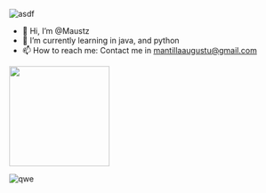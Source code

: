 
![asdf](https://github.com/Maustz/Maustz/assets/142653952/e033512e-251f-4861-a1b9-ffe63f3fe24e)




- 👋 Hi, I’m @Maustz
- 🌱 I’m currently learning in java, and python
- 📫 How to reach me: Contact me in mantillaaugustu@gmail.com

<img height="180em" src="https://github-readme-stats.vercel.app/api?username=Maustz&show_icons=true&hide_border=true&&count_private=true&include_all_commits=true" />

![qwe](https://github.com/Maustz/Maustz/assets/142653952/17617e0d-cedc-48c6-a9bd-ca2ec0e83ba8)


<!---
Maustz/Maustz is a ✨ special ✨ repository because its `README.md` (this file) appears on your GitHub profile.
You can click the Preview link to take a look at your changes.
--->

